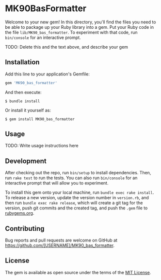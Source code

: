 # MK90BasFormatter

Welcome to your new gem! In this directory, you'll find the files you need to be able to package up your Ruby library into a gem. Put your Ruby code in the file `lib/MK90_bas_formatter`. To experiment with that code, run `bin/console` for an interactive prompt.

TODO: Delete this and the text above, and describe your gem

## Installation

Add this line to your application's Gemfile:

```ruby
gem 'MK90_bas_formatter'
```

And then execute:

    $ bundle install

Or install it yourself as:

    $ gem install MK90_bas_formatter

## Usage

TODO: Write usage instructions here

## Development

After checking out the repo, run `bin/setup` to install dependencies. Then, run `rake test` to run the tests. You can also run `bin/console` for an interactive prompt that will allow you to experiment.

To install this gem onto your local machine, run `bundle exec rake install`. To release a new version, update the version number in `version.rb`, and then run `bundle exec rake release`, which will create a git tag for the version, push git commits and the created tag, and push the `.gem` file to [rubygems.org](https://rubygems.org).

## Contributing

Bug reports and pull requests are welcome on GitHub at https://github.com/[USERNAME]/MK90_bas_formatter.

## License

The gem is available as open source under the terms of the [MIT License](https://opensource.org/licenses/MIT).
